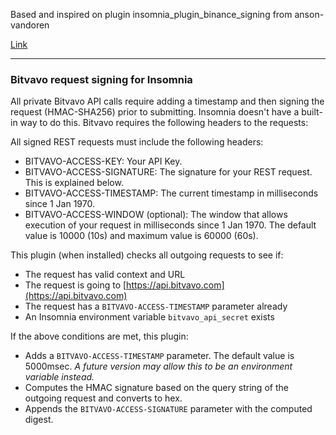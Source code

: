 Based and inspired on plugin insomnia_plugin_binance_signing from anson-vandoren

[Link](hhttps://github.com/anson-vandoren/insomnia-plugin-binance-signing)

---

### Bitvavo request signing for Insomnia

All private Bitvavo API calls require adding a timestamp and then signing the request (HMAC-SHA256) prior to submitting. Insomnia doesn't have a built-in way to do this.
Bitvavo requires the following headers to the requests:

All signed REST requests must include the following headers:

- BITVAVO-ACCESS-KEY: Your API Key.
- BITVAVO-ACCESS-SIGNATURE: The signature for your REST request. This is explained below.
- BITVAVO-ACCESS-TIMESTAMP: The current timestamp in milliseconds since 1 Jan 1970.
- BITVAVO-ACCESS-WINDOW (optional): The window that allows execution of your request in milliseconds since 1 Jan 1970. The default value is 10000 (10s) and maximum value is 60000 (60s).


This plugin (when installed) checks all outgoing requests to see if:

- The request has valid context and URL
- The request is going to [https://api.bitvavo.com](https://api.bitvavo.com)
- The request has a `BITVAVO-ACCESS-TIMESTAMP` parameter already
- An Insomnia environment variable `bitvavo_api_secret` exists

If the above conditions are met, this plugin:

- Adds a `BITVAVO-ACCESS-TIMESTAMP` parameter. The default value is 5000msec. *A future version may allow this to be an environment variable instead.*
- Computes the HMAC signature based on the query string of the outgoing request and converts to hex.
- Appends the `BITVAVO-ACCESS-SIGNATURE` parameter with the computed digest.


